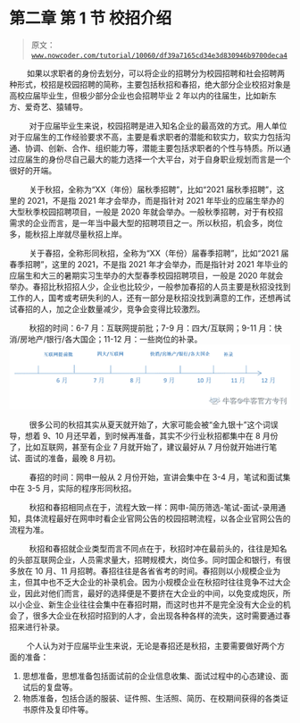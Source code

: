 # 第二章 第 1 节 校招介绍

> 原文：[`www.nowcoder.com/tutorial/10060/df39a7165cd34e3d830946b9700deca4`](https://www.nowcoder.com/tutorial/10060/df39a7165cd34e3d830946b9700deca4)

        如果以求职者的身份去划分，可以将企业的招聘分为校园招聘和社会招聘两种形式，校招是校园招聘的简称，主要包括秋招和春招，绝大部分企业校招对象是高校应届毕业生，但极少部分企业也会招聘毕业 2 年以内的往届生，比如新东方、爱奇艺、猿辅导。

         对于应届毕业生来说，校园招聘是进入知名企业的最高效的方式。用人单位对于应届生的工作经验要求不高，主要是看求职者的潜能和软实力，软实力包括沟通、协调、创新、合作、组织能力等，潜能主要包括求职者的个性与特质。所以通过应届生的身份尽自己最大的能力选择一个大平台，对于自身职业规划而言是一个很好的开端。

         关于秋招，全称为“XX（年份）届秋季招聘”，比如“2021 届秋季招聘”，这里的 2021，不是指 2021 年才会举办，而是指针对 2021 年毕业的应届生举办的大型秋季校园招聘项目，一般是 2020 年就会举办。一般秋季招聘，对于有校招需求的企业而言，是一年当中最大型的招聘项目之一。所以秋招，机会多，岗位多，能秋招上岸就尽量秋招上岸。

         关于春招，全称形同秋招，全称为“XX（年份）届春季招聘”，比如“2021 届春季招聘”，这里的 2021，不是指 2021 年才会举办，而是指针对 2021 年毕业的应届生和大三的暑期实习生举办的大型春季校园招聘项目，一般是 2020 年就会举办。春招比秋招招人少，企业也比较少，一般参加春招的人员主要是秋招没找到工作的人，国考或考研失利的人，还有一部分是秋招没找到满意的工作，还想再试试春招的人，加之企业数量减少，竞争会变得比较激烈。

         秋招的时间：6-7 月：互联网提前批；7-9 月：四大/互联网；9-11 月：快消/房地产/银行/各大国企；11-12 月：一些岗位的补录。  ![](img/f46504c0973ea5d5c471cfdfdce18f8a.png)

         很多公司的秋招其实从夏天就开始了，大家可能会被“金九银十”这个词误导，想着 9、10 月还早着，到时候再准备，其实不少行业秋招都集中在 8 月份了，比如互联网，甚至有企业 7 月就开始了，建议最好从 7 月份就开始进行笔试、面试的准备，最晚 8 月初。

         春招的时间：网申一般从 2 月份开始，宣讲会集中在 3-4 月，笔试和面试集中在 3-5 月，实际的程序形同秋招。

         秋招和春招相同点在于，流程大致一样：网申-简历筛选-笔试-面试-录用通知，具体流程最好在网申时看企业官网公告的校园招聘流程，以各企业官网公告的流程为准。

         秋招和春招就企业类型而言不同点在于，秋招时冲在最前头的，往往是知名的头部互联网企业，人员需求量大，招聘规模大，岗位多。同时国企和银行，有很多放在 10 月、11 月招聘。春招往往是各省省考的时间。春招则以小规模企业为主，但其中也不乏大企业的补录机会。因为小规模企业在秋招时往往竞争不过大企业，因此对他们而言，最好的选择便是不要挤在大企业的中间，以免变成炮灰，所以小企业、新生企业往往会集中在春招时期，而这时也并不是完全没有大企业的机会了，很多大企业在秋招时招到的人才，会出现各种各样的流失，这时需要通过春招来进行补录。

        个人认为对于应届毕业生来说，无论是春招还是秋招，主要需要做好两个方面的准备：  

1.  思想准备，思想准备包括面试前的企业信息收集、面试过程中的心态建设、面试后的复盘等。
2.  物质准备，包括合适的服装、证件照、生活照、简历、在校期间获得的各类证书原件及复印件等。